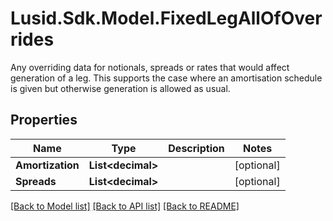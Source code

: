 # Lusid.Sdk.Model.FixedLegAllOfOverrides
Any overriding data for notionals, spreads or rates that would affect generation of a leg.  This supports the case where an amortisation schedule is given but otherwise generation is allowed as usual.

## Properties

Name | Type | Description | Notes
------------ | ------------- | ------------- | -------------
**Amortization** | **List&lt;decimal&gt;** |  | [optional] 
**Spreads** | **List&lt;decimal&gt;** |  | [optional] 

[[Back to Model list]](../README.md#documentation-for-models) [[Back to API list]](../README.md#documentation-for-api-endpoints) [[Back to README]](../README.md)

